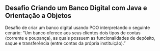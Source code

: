 ## Desafio Criando um Banco Digital com Java e Orientação a Objetos

Desafio de criar um banco digital usando POO interpretando o seguinte cenário: “Um banco oferece aos seus clientes dois tipos de contas (corrente e poupança), as quais possuem as funcionalidades de depósito, saque e transferência (entre contas da própria instituição).”